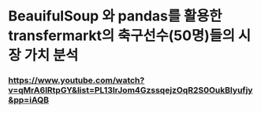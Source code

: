 # BeauifulSoup 와 pandas를 활용한 transfermarkt의 축구선수(50명)들의 시장 가치 분석
### https://www.youtube.com/watch?v=qMrA6lRtpGY&list=PL13IrJom4GzssqejzOqR2S0OukBIyufjy&pp=iAQB
